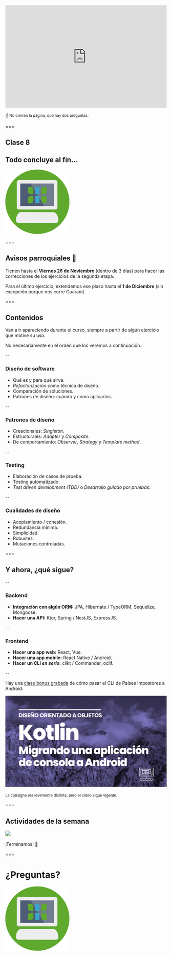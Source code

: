 <div style='position: relative; padding-bottom: 56.25%; padding-top: 35px; height: 0; overflow: hidden;'><iframe sandbox='allow-scripts allow-same-origin allow-presentation' allowfullscreen='true' allowtransparency='true' frameborder='0' height='315' src='https://www.mentimeter.com/embed/511455abe4b10088ba19766e9e8e79e9/1555c366c89c' style='position: absolute; top: 0; left: 0; width: 100%; height: 100%;' width='420'></iframe></div>

<small>☝️ No cierren la página, que hay dos preguntas.</small>

===

## Clase 8

## Todo concluye al fin...

![Logo](img/logo.png)

===

## Avisos parroquiales 🔔

Tienen hasta el **Viernes 26 de Noviembre** (dentro de 3 días) para hacer las correcciones de los ejercicios de la segunda etapa.

Para el último ejercicio, extendemos ese plazo hasta el **1 de Diciembre** (sin excepción porque nos corre Guaraní).

===

## Contenidos

Van a ir apareciendo durante el curso, siempre a partir de algún ejercicio que motive su uso.

No necesariamente en el orden que los veremos a continuación.

--

### Diseño de software

- Qué es y para qué sirve.
- _Refactorización_ como técnica de diseño.
- Comparación de soluciones.
- Patrones de diseño: cuándo y cómo aplicarlos.

--

### Patrones de diseño

- Creacionales: _Singleton_.
- Estructurales: _Adapter_ y _Composite_.
- De comportamiento: _Observer_, _Strategy_ y _Template method_.

--

### Testing

- Elaboración de casos de prueba.
- Testing automatizado.
- _Test driven development (TDD)_ o _Desarrollo guiado por pruebas_.

--

### Cualidades de diseño

- Acoplamiento / cohesión.
- Redundancia mínima.
- Simplicidad.
- Robustez.
- Mutaciones controladas.

===

## Y ahora, ¿qué sigue?

--

### Backend

- **Integración con algún ORM:** JPA, Hibernate / TypeORM, Sequelize, Mongoose.
- **Hacer una API:** Ktor, Spring / NestJS, ExpressJS.

--

### Frontend

- **Hacer una app web:** React, Vue.
- **Hacer una app mobile:** React Native / Android.
- **Hacer un CLI _en serio_:** clikt / Commander, oclif.

--

Hay una [clase bonus grabada](https://www.youtube.com/watch?v=JAsWeDWKy1M) de cómo pasar el CLI de Países Impostores a Android.

![](img/clases/8/kotlin-cli-android.png) <!-- .element: style="width: 70%" -->

<small>La consigna era levemente distinta, pero el video sigue vigente.</small>

===

## Actividades de la semana

![](img/clases/8/travolta.gif) <!-- .element: class="fragment" -->

¡Terminamos! 🥳

<!-- .element: class="fragment" -->

===

# ¿Preguntas?

<img width="200px" src="img/logo.png">
